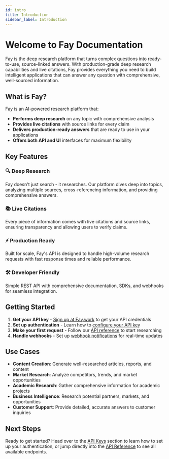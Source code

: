 ```yaml
---
id: intro
title: Introduction
sidebar_label: Introduction
---
```


# Welcome to Fay Documentation

Fay is the deep research platform that turns complex questions into ready-to-use, source-linked answers. With production-grade deep research capabilities and live citations, Fay provides everything you need to build intelligent applications that can answer any question with comprehensive, well-sourced information.

## What is Fay?

Fay is an AI-powered research platform that:

- **Performs deep research** on any topic with comprehensive analysis
- **Provides live citations** with source links for every claim
- **Delivers production-ready answers** that are ready to use in your applications
- **Offers both API and UI** interfaces for maximum flexibility

## Key Features

### 🔍 Deep Research
Fay doesn't just search - it researches. Our platform dives deep into topics, analyzing multiple sources, cross-referencing information, and providing comprehensive answers.

### 📚 Live Citations
Every piece of information comes with live citations and source links, ensuring transparency and allowing users to verify claims.

### ⚡ Production Ready
Built for scale, Fay's API is designed to handle high-volume research requests with fast response times and reliable performance.

### 🛠️ Developer Friendly
Simple REST API with comprehensive documentation, SDKs, and webhooks for seamless integration.

## Getting Started

1. **Get your API key** - [Sign up at Fay.work](https://fay.work) to get your API credentials
2. **Set up authentication** - Learn how to [configure your API key](/docs/api-key)
3. **Make your first request** - Follow our [API reference](/docs/apis/create-conversation) to start researching
4. **Handle webhooks** - Set up [webhook notifications](/docs/webhooks) for real-time updates

## Use Cases

- **Content Creation**: Generate well-researched articles, reports, and content
- **Market Research**: Analyze competitors, trends, and market opportunities
- **Academic Research**: Gather comprehensive information for academic projects
- **Business Intelligence**: Research potential partners, markets, and opportunities
- **Customer Support**: Provide detailed, accurate answers to customer inquiries

## Next Steps

Ready to get started? Head over to the [API Keys](/docs/api-key) section to learn how to set up your authentication, or jump directly into the [API Reference](/docs/apis/create-conversation) to see all available endpoints. 